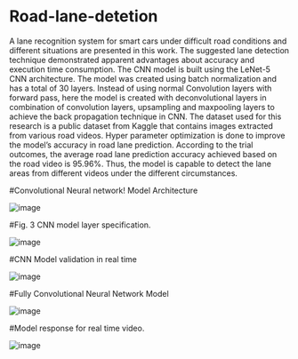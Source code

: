# Road-lane-detetion

A lane recognition system for smart cars under difficult road conditions and different situations are presented in this work. The suggested lane detection technique demonstrated apparent advantages about accuracy and execution time consumption. The CNN model is built using the LeNet-5 CNN architecture. The model was created using batch normalization and has a total of 30 layers. Instead of using normal Convolution layers with forward pass, here the model is created with deconvolutional layers in combination of convolution layers, upsampling and maxpooling layers to achieve the back propagation technique in CNN. The dataset used for this research is a public dataset from Kaggle that contains images extracted from various road videos. Hyper parameter optimization is done to improve the model’s accuracy in road lane prediction.  According to the trial outcomes, the average road lane prediction accuracy achieved based on the road video is 95.96%. Thus, the model is capable to detect the lane areas from different videos under the different circumstances.

#Convolutional Neural network! Model Architecture

![image](https://github.com/PranavMS007/Road-lane-detetion/assets/16048267/51bb9b51-bdbb-440f-93f7-9cfc36132858)


#Fig. 3 CNN model layer specification.

![image](https://github.com/PranavMS007/Road-lane-detetion/assets/16048267/fa376757-aedc-433c-ba3a-d41b9affa21d)


#CNN Model validation in real time

![image](https://github.com/PranavMS007/Road-lane-detetion/assets/16048267/a401c4f9-af61-4b56-9339-ef7e1e841046)

#Fully Convolutional Neural Network Model

![image](https://github.com/PranavMS007/Road-lane-detetion/assets/16048267/6c6ebc92-e262-4371-abf0-819df24ca20d)

#Model response for real time video.

![image](https://github.com/PranavMS007/Road-lane-detetion/assets/16048267/3c04af37-e40b-470f-8101-91d5edba774d)



